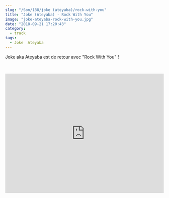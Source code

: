 ```yaml
--- 
slug: "/Son/188/joke (ateyaba)/rock-with-you"
title: "Joke (Ateyaba) - Rock With You"
image: "joke-ateyaba-rock-with-you.jpg"
date: "2018-09-21 17:20:43"
category:
  - track
tags:
  - Joke  Ateyaba 
---
```

<p>Joke aka Ateyaba est de retour avec "Rock With You" !</p><br/><p><iframe src="https://open.spotify.com/embed?uri=spotify%3Atrack%3A4p0ew7zmFqlTqU4qtWlLDX" width="100%" height="380" frameborder="0" allowtransparency="true" allow="encrypted-media"></iframe></p>